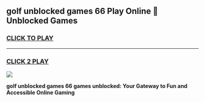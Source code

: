 
## golf unblocked games 66 Play Online 👋 Unblocked Games
<h3>
<a href="https://premium.freeplayer.one?title=golf_unblocked_games_66&ref=19F">CLICK TO PLAY</a></h3>
<hr>

<h3>
<a href="https://premium.freeplayer.one?title=golf_unblocked_games_66&ref=19F">CLICK 2 PLAY</a>
  
</h3>

<a href="https://premium.freeplayer.one?title=golf_unblocked_games_66&ref=19F"><img src="https://clearcache.store/games.png"></a>


**golf unblocked games 66 games unblocked: Your Gateway to Fun and Accessible Online Gaming**
